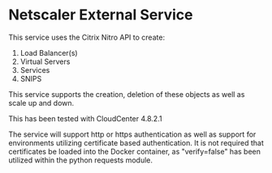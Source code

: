 # Netscaler External Service

This service uses the Citrix Nitro API to create:
1) Load Balancer(s)
2) Virtual Servers
3) Services
4) SNIPS

This service supports the creation, deletion of these objects as well as scale up and down.

This has been tested with CloudCenter 4.8.2.1


The service will support http or https authentication as well as support for environments utilizing certificate based authentication. It is not required that certificates be loaded into the Docker container, as "verify=false" has been utilized within the python requests module.